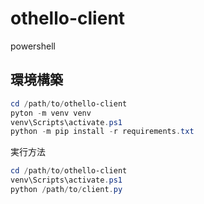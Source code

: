 # othello-client

powershell

## 環境構築

```powershell
cd /path/to/othello-client
pyton -m venv venv
venv\Scripts\activate.ps1
python -m pip install -r requirements.txt
```

実行方法

```powershell
cd /path/to/othello-client
venv\Scripts\activate.ps1
python /path/to/client.py
```
